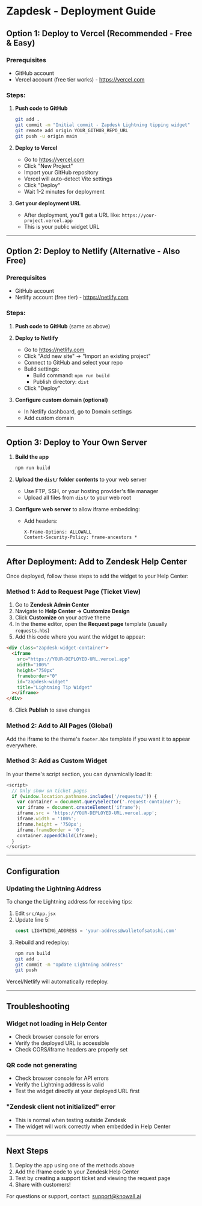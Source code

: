 # Zapdesk - Deployment Guide

## Option 1: Deploy to Vercel (Recommended - Free & Easy)

### Prerequisites
- GitHub account
- Vercel account (free tier works) - https://vercel.com

### Steps:

1. **Push code to GitHub**
   ```bash
   git add .
   git commit -m "Initial commit - Zapdesk Lightning tipping widget"
   git remote add origin YOUR_GITHUB_REPO_URL
   git push -u origin main
   ```

2. **Deploy to Vercel**
   - Go to https://vercel.com
   - Click "New Project"
   - Import your GitHub repository
   - Vercel will auto-detect Vite settings
   - Click "Deploy"
   - Wait 1-2 minutes for deployment

3. **Get your deployment URL**
   - After deployment, you'll get a URL like: `https://your-project.vercel.app`
   - This is your public widget URL

---

## Option 2: Deploy to Netlify (Alternative - Also Free)

### Prerequisites
- GitHub account
- Netlify account (free tier) - https://netlify.com

### Steps:

1. **Push code to GitHub** (same as above)

2. **Deploy to Netlify**
   - Go to https://netlify.com
   - Click "Add new site" → "Import an existing project"
   - Connect to GitHub and select your repo
   - Build settings:
     - Build command: `npm run build`
     - Publish directory: `dist`
   - Click "Deploy"

3. **Configure custom domain (optional)**
   - In Netlify dashboard, go to Domain settings
   - Add custom domain

---

## Option 3: Deploy to Your Own Server

1. **Build the app**
   ```bash
   npm run build
   ```

2. **Upload the `dist/` folder contents** to your web server
   - Use FTP, SSH, or your hosting provider's file manager
   - Upload all files from `dist/` to your web root

3. **Configure web server** to allow iframe embedding:
   - Add headers:
     ```
     X-Frame-Options: ALLOWALL
     Content-Security-Policy: frame-ancestors *
     ```

---

## After Deployment: Add to Zendesk Help Center

Once deployed, follow these steps to add the widget to your Help Center:

### Method 1: Add to Request Page (Ticket View)

1. Go to **Zendesk Admin Center**
2. Navigate to **Help Center → Customize Design**
3. Click **Customize** on your active theme
4. In the theme editor, open the **Request page** template (usually `requests.hbs`)
5. Add this code where you want the widget to appear:

```html
<div class="zapdesk-widget-container">
  <iframe
    src="https://YOUR-DEPLOYED-URL.vercel.app"
    width="100%"
    height="750px"
    frameborder="0"
    id="zapdesk-widget"
    title="Lightning Tip Widget"
  ></iframe>
</div>
```

6. Click **Publish** to save changes

### Method 2: Add to All Pages (Global)

Add the iframe to the theme's `footer.hbs` template if you want it to appear everywhere.

### Method 3: Add as Custom Widget

In your theme's script section, you can dynamically load it:

```javascript
<script>
  // Only show on ticket pages
  if (window.location.pathname.includes('/requests/')) {
    var container = document.querySelector('.request-container');
    var iframe = document.createElement('iframe');
    iframe.src = 'https://YOUR-DEPLOYED-URL.vercel.app';
    iframe.width = '100%';
    iframe.height = '750px';
    iframe.frameBorder = '0';
    container.appendChild(iframe);
  }
</script>
```

---

## Configuration

### Updating the Lightning Address

To change the Lightning address for receiving tips:

1. Edit `src/App.jsx`
2. Update line 5:
   ```javascript
   const LIGHTNING_ADDRESS = 'your-address@walletofsatoshi.com'
   ```
3. Rebuild and redeploy:
   ```bash
   npm run build
   git add .
   git commit -m "Update Lightning address"
   git push
   ```

Vercel/Netlify will automatically redeploy.

---

## Troubleshooting

### Widget not loading in Help Center
- Check browser console for errors
- Verify the deployed URL is accessible
- Check CORS/iframe headers are properly set

### QR code not generating
- Check browser console for API errors
- Verify the Lightning address is valid
- Test the widget directly at your deployed URL first

### "Zendesk client not initialized" error
- This is normal when testing outside Zendesk
- The widget will work correctly when embedded in Help Center

---

## Next Steps

1. Deploy the app using one of the methods above
2. Add the iframe code to your Zendesk Help Center
3. Test by creating a support ticket and viewing the request page
4. Share with customers!

For questions or support, contact: support@knowall.ai
